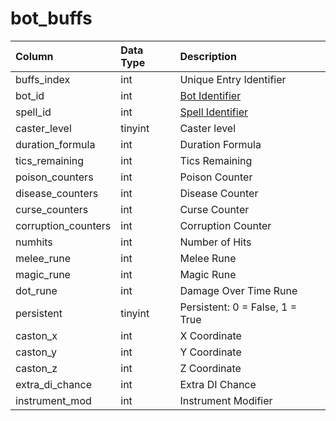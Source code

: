 # bot_buffs

| Column | Data Type | Description |
| :--- | :--- | :--- |
| buffs_index | int | Unique Entry Identifier |
| bot_id | int | [Bot Identifier](bot_data.md) |
| spell_id | int | [Spell Identifier](../../../schema/categories/spells/spells_new.md) |
| caster_level | tinyint | Caster level |
| duration_formula | int | Duration Formula |
| tics_remaining | int | Tics Remaining |
| poison_counters | int | Poison Counter |
| disease_counters | int | Disease Counter |
| curse_counters | int | Curse Counter |
| corruption_counters | int | Corruption Counter |
| numhits | int | Number of Hits |
| melee_rune | int | Melee Rune |
| magic_rune | int | Magic Rune |
| dot_rune | int | Damage Over Time Rune |
| persistent | tinyint | Persistent: 0 = False, 1 = True |
| caston_x | int | X Coordinate |
| caston_y | int | Y Coordinate |
| caston_z | int | Z Coordinate |
| extra_di_chance | int | Extra DI Chance |
| instrument_mod | int | Instrument Modifier |


